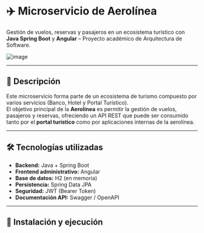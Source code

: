 # ✈️ Microservicio de Aerolínea  
Gestión de vuelos, reservas y pasajeros en un ecosistema turístico con **Java Spring Boot** y **Angular** – Proyecto académico de Arquitectura de Software.  

![image](https://co.pinterest.com/pin/502362533456094150)

---

## 📌 Descripción  
Este microservicio forma parte de un ecosistema de turismo compuesto por varios servicios (Banco, Hotel y Portal Turístico).  
El objetivo principal de la **Aerolínea** es permitir la gestión de vuelos, pasajeros y reservas, ofreciendo un API REST que puede ser consumido tanto por el **portal turístico** como por aplicaciones internas de la aerolínea.  

---

## 🛠️ Tecnologías utilizadas  
- **Backend:** Java + Spring Boot  
- **Frontend administrativo:** Angular  
- **Base de datos:** H2 (en memoria)  
- **Persistencia:** Spring Data JPA  
- **Seguridad:** JWT (Bearer Token)  
- **Documentación API:** Swagger / OpenAPI  

---

## 🚀 Instalación y ejecución  


